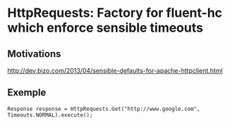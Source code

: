 # HttpRequests: Factory for fluent-hc which enforce sensible timeouts

## Motivations

http://dev.bizo.com/2013/04/sensible-defaults-for-apache-httpclient.html

## Exemple

    Response response = HttpRequests.Get("http://www.google.com", Timeouts.NORMAL).execute();